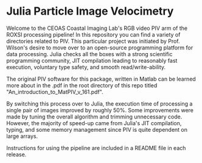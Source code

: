 # Julia Particle Image Velocimetry

Welcome to the CEOAS Coastal Imaging Lab's RGB video PIV arm of the ROXSI processing pipeline! In this repository you can find a variety of directories related to PIV. This particular project was initiated by Prof. Wilson's desire to move over to an open-source programming platform for data processing. Julia checks all the boxes with a strong scientific programming community, JIT compilation leading to reasonably fast execution, voluntary type safety, and smooth read/write-ability.

The original PIV software for this package, written in Matlab can be learned more about in the .pdf in the root directory of this repo titled "An_introduction_to_MatPIV_v_161.pdf".

By switching this process over to Julia, the execution time of processing a single pair of images improved by roughly 50%. Some improvements were made by tuning the overall algorithm and trimming unnecessary code. However, the majority of speed-up came from Julia's JIT compilation, typing, and some memory management since PIV is quite dependent on large arrays. 

Instructions for using the pipeline are included in a README file in each release.
